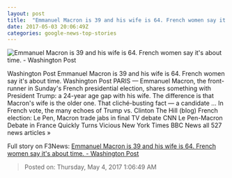 ```yaml
---
layout: post
title:  "Emmanuel Macron is 39 and his wife is 64. French women say it's about time. - Washington Post"
date: 2017-05-03 20:06:49Z
categories: google-news-top-stories
---
```


![Emmanuel Macron is 39 and his wife is 64. French women say it's about time. - Washington Post](https://img.washingtonpost.com/rf/image_1484w/2010-2019/WashingtonPost/2017/05/02/Foreign/Images/France_Election_Brigitte_Macron_07603-500b3.jpg)

Washington Post Emmanuel Macron is 39 and his wife is 64. French women say it's about time. Washington Post PARIS — Emmanuel Macron, the front-runner in Sunday's French presidential election, shares something with President Trump: a 24-year age gap with his wife. The difference is that Macron's wife is the older one. That cliché-busting fact — a candidate ... In French vote, the many echoes of Trump vs. Clinton The Hill (blog) French election: Le Pen, Macron trade jabs in final TV debate CNN Le Pen-Macron Debate in France Quickly Turns Vicious New York Times BBC News all 527 news articles »


Full story on F3News: [Emmanuel Macron is 39 and his wife is 64. French women say it's about time. - Washington Post](http://www.f3nws.com/n/RhD2FD)

> Posted on: Thursday, May 4, 2017 1:06:49 AM
